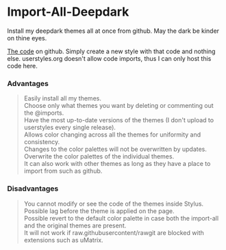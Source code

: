 # Import-All-Deepdark
Install my deepdark themes all at once from github. May the dark be kinder on thine eyes.

[The code](https://raw.githubusercontent.com/RaitaroH/Import-All-Deepdark/master/ImportDeepDark.css) on github. Simply create a new style with that code and nothing else. userstyles.org doesn't allow code imports, thus I can only host this code here.

### Advantages
> Easily install all my themes.         
> Choose only what themes you want by deleting or commenting out the @imports.          
> Have the most up-to-date versions of the themes (I don't upload to userstyles every single release).            
> Allows color changing across all the themes for uniformity and consistency.         
> Changes to the color palettes will not be overwritten by updates.         
> Overwrite the color palettes of the individual themes.         
> It can also work with other themes as long as they have a place to import from such as github.         

### Disadvantages
> You cannot modify or see the code of the themes inside Stylus.         
> Possible lag before the theme is applied on the page.         
> Possible revert to the default color palette in case both the import-all and the original themes are present.         
> It will not work if raw.githubusercontent/rawgit are blocked with extensions such as uMatrix.         
